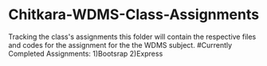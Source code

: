 # Chitkara-WDMS-Class-Assignments
Tracking the class's assignments
this folder will contain the respective files and codes for the assignment for the the WDMS subject.
#Currently Completed Assignments: 
1)Bootsrap
2)Express
